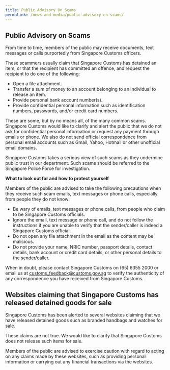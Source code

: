 ```yaml
---
title: Public Advisory On Scams
permalink: /news-and-media/public-advisory-on-scams/
---
```

## **Public Advisory on Scams**


From time to time, members of the public may receive documents, text messages or calls purportedly from Singapore Customs officers.

These scammers usually claim that Singapore Customs has detained an item, or that the recipient has committed an offence, and request the recipient to do one of the following:

-   Open a file attachment.
-   Transfer a sum of money to an account belonging to an individual to release an item.
-   Provide personal bank account number(s).
-   Provide confidential personal information such as identification numbers, passwords, and/or credit card numbers.

These are some, but by no means all, of the many common scams. Singapore Customs would like to clarify and alert the public that we do not ask for confidential personal information or request any payment through emails or phone. We also do not send official correspondence from personal email accounts such as Gmail, Yahoo, Hotmail or other unofficial email domains.

Singapore Customs takes a serious view of such scams as they undermine public trust in our department. Such scams should be referred to the Singapore Police Force for investigation.

**What to look out for and how to protect yourself**

Members of the public are advised to take the following precautions when they receive such scam emails, text messages or phone calls, especially from people they do not know:

-   Be wary of emails, text messages or phone calls, from people who claim to be Singapore Customs officials.
-   Ignore the email, text message or phone call, and do not follow the instructions if you are unable to verify that the sender/caller is indeed a Singapore Customs official.
-   Do not open any file attachment in the email as the content may be malicious.
-   Do not provide your name, NRIC number, passport details, contact details, bank account or credit card details, or other personal details to the sender/caller.

When in doubt, please contact Singapore Customs on (65) 6355 2000 or  email us at  [customs_feedback@customs.gov.sg](mailto:customs_feedback@customs.gov.sg)  to verify the authenticity of any correspondence you have received from Singapore Customs.

## Websites claiming that Singapore Customs has released detained goods for sale

Singapore Customs has been alerted to several websites claiming that we have released detained goods such as branded handbags and watches for sale.

These claims are not true. We would like to clarify that Singapore Customs does not release such items for sale.

Members of the public are advised to exercise caution with regard to acting on any claims made by these websites, such as providing personal information or carrying out any financial transactions via the websites.
